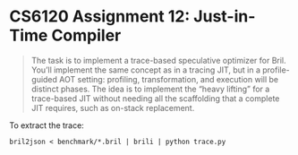 # CS6120 Assignment 12: Just-in-Time Compiler

> The task is to implement a trace-based speculative optimizer for Bril. You’ll implement the same concept as in a tracing JIT, but in a profile-guided AOT setting: profiling, transformation, and execution will be distinct phases. The idea is to implement the “heavy lifting” for a trace-based JIT without needing all the scaffolding that a complete JIT requires, such as on-stack replacement.

To extract the trace: 
```
bril2json < benchmark/*.bril | brili | python trace.py
```